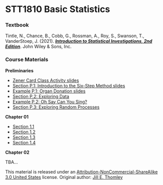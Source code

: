 # STT1810 Basic Statistics

### **Textbook**

Tintle, N., Chance, B., Cobb, G., Rossman, A., Roy, S., Swanson, T., VanderStoep, J. (2021). [***Introduction to Statistical Investigations, 2nd Edition***](http://www.isi-stats.com/isi/index2nd.html). John Wiley & Sons, Inc.

### **Course Materials**

**Preliminaries**

* [Zener Card Class Activity slides](https://stat-jet-asu.github.io/STT1810BasicStatistics/Slides/ESPZenerCards.html)
* [Section P.1: Introduction to the Six-Step Method slides](https://stat-jet-asu.github.io/STT1810BasicStatistics/Slides/CHP_1.html)
* [Example P.1: Organ Donation slides](https://stat-jet-asu.github.io/STT1810BasicStatistics/Slides/ExampleP_1.html)
* [Section P.2: Exploring Data](https://stat-jet-asu.github.io/STT1810BasicStatistics/Slides/CHP_2.html)
* [Example P.2: Oh Say Can You Sing?](https://stat-jet-asu.github.io/STT1810BasicStatistics/Slides/ExampleP_2.html)
* [Section P.3: Exploring Random Processes](https://stat-jet-asu.github.io/STT1810BasicStatistics/Slides/CHP_3.html)

**Chapter 01**

* [Section 1.1](https://stat-jet-asu.github.io/STT1810BasicStatistics/Slides/CH1_1.html)
* [Section 1.2](https://stat-jet-asu.github.io/STT1810BasicStatistics/Slides/CH1_2.html)
* [Section 1.3](https://stat-jet-asu.github.io/STT1810BasicStatistics/Slides/CH1_3.html)
* [Section 1.4](https://stat-jet-asu.github.io/STT1810BasicStatistics/Slides/CH1_4.html)

**Chapter 02**

TBA...

This material is released under an [Attribution-NonCommercial-ShareAlike 3.0 United States](https://creativecommons.org/licenses/by-nc-sa/3.0/us/) license. Original author: [Jill E. Thomley](https://jillthomley.github.io/)
